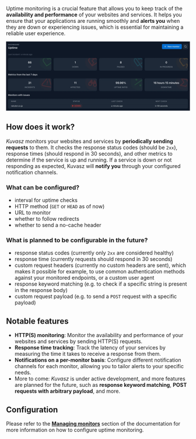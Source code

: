 Uptime monitoring is a crucial feature that allows you to keep track of the **availability and performance** of your websites and services. It helps you ensure that your applications are running smoothly and **alerts you** when they are down or experiencing issues, which is essential for maintaining a reliable user experience.

![Uptime dashboard](../images/features/uptime_monitoring.webp)

## How does it work?

_Kuvasz_ monitors your websites and services by **periodically sending requests** to them. It checks the response status codes (should be `2xx`), response times (should respond in 30 seconds), and other metrics to determine if the service is up and running. If a service is down or not responding as expected, Kuvasz will **notify you** through your configured notification channels.

### What can be configured?

- interval for uptime checks
- HTTP method (`GET` or `HEAD` as of now)
- URL to monitor
- whether to follow redirects
- whether to send a no-cache header

### What is planned to be configurable in the future?

- response status codes (currently only `2xx` are considered healthy) 
- response time (currently requests should respond in 30 seconds)
- custom request headers (currently no custom headers are sent), which makes it possible for example, to use common authentication methods against your monitored endpoints, or a custom user agent
- response keyword matching (e.g. to check if a specific string is present in the response body)
- custom request payload (e.g. to send a `POST` request with a specific payload)

## Notable features

- **HTTP(S) monitoring**: Monitor the availability and performance of your websites and services by sending HTTP(S) requests.
- **Response time tracking**: Track the latency of your services by measuring the time it takes to receive a response from them.
- **Notifications on a per-monitor basis**: Configure different notification channels for each monitor, allowing you to tailor alerts to your specific needs.
- More to come: _Kuvasz_ is under active development, and more features are planned for the future, such as **response keyword matching**, **POST requests with arbitrary payload**, and more.

## Configuration <!-- md:config ../setup/managing-monitors.md -->

Please refer to the [**Managing monitors**](../setup/managing-monitors.md) section of the documentation for more information on how to configure uptime monitoring.
